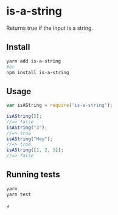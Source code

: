 # is-a-string

Returns true if the input is a string.

## Install

```bash
yarn add is-a-string 
#or
npm install is-a-string
```

## Usage

``` js
var isAString = require('is-a-string');

isAString(3);
//=> false
isAString("3");
//=> true
isAString("Hey");
//=> true
isAString([1, 2, 3]);
//=> false
```

## Running tests

```bash
yarn 
yarn test
```

⚡
